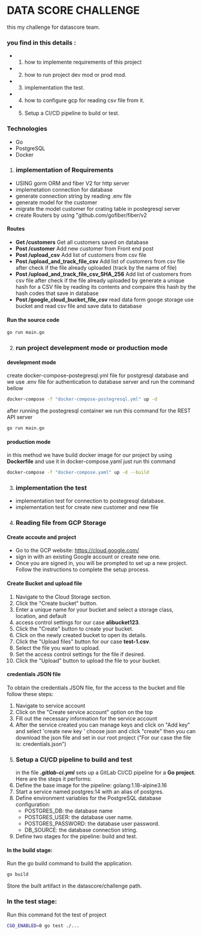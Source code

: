 # DATA SCORE CHALLENGE

this my challenge for datascore team.

### you find in this details :

- 1. how to implemente requirements of this project
- 2. how to run project dev mod or prod mod.
- 3. implementation the test.
- 4. how to configure gcp for reading csv file from it.
- 5. Setup a CI/CD pipeline to build or test.

### Technologies

- Go
- PostgreSQL
- Docker

1. ### implementation of Requirements

- USING gorm ORM and fiber V2 for http server
- implemetation connection for database
- generate connection string by reading .env file
- generate model for the customer
- migrate the model customer for crating table in postegresql server
- create Routers by using "github.com/gofiber/fiber/v2

#### Routes

- **Get /customers** Get all customers saved on database
- **Post /customer** Add new customer from Front end post
- **Post /upload_csv** Add list of customers from csv file
- **Post /upload_and_track_file_csv** Add list of customers from csv file after check if the file already uploaded (track by the name of file)
- **Post /upload_and_track_file_csv_SHA_256** Add list of customers from csv file after check if the file already uploaded by generate a unique hash for a CSV file by reading its contents and compaire this hash by the hash codes that save in database
- **Post /google_cloud_bucket_file_csv** read data form googe storage use bucket and read csv file and save data to database

#### Run the source code

```bash
go run main.go
```

2. ### run project develepment mode or production mode

#### develepment mode

create docker-compose-postegresql.yml file for postgresql database and we use .env file for authentication to database server and run the command bellow

```bash
docker-compose -f "docker-compose-postegresql.yml" up -d
```

after running the postegresql container we run this command for the REST API server

```bash
go run main.go
```

#### production mode

in this method we have build docker image for our project by using **Dockerfile** and use it in docker-compose.yaml
just run thi command

```bash
docker-compose -f "docker-compose.yaml" up -d --build
```

3. ### implementation the test

- implementation test for connection to postegresql database.
- implementation test for create new customer and new file

4. ### Reading file from GCP Storage

#### Create accoute and project

- Go to the GCP website: https://cloud.google.com/
- sign in with an existing Google account or create new one.
- Once you are signed in, you will be prompted to set up a new project. Follow the instructions to complete the setup process.

#### Create Bucket and upload file

1. Navigate to the Cloud Storage section.
2. Click the "Create bucket" button.
3. Enter a unique name for your bucket and select a storage class, location, and default
4. access control settings for our case **alibucket123**.
5. Click the "Create" button to create your bucket.
6. Click on the newly created bucket to open its details.
7. Click the "Upload files" button for our case **test-1.csv**.
8. Select the file you want to upload.
9. Set the access control settings for the file if desired.
10. Click the "Upload" button to upload the file to your bucket.

#### credentials JSON file

To obtain the credentials JSON file, for the access to the bucket and file follow these steps:

1. Navigate to service account
2. Click on the "Create service account" option on the top
3. Fill out the necessary information for the service account
4. After the service created you can manage keys and click on "Add key" and select 'create new key ' choose json and click "create" then you can download the json file and set in our root project ("For our case the file is: credentials.json")
5. ### Setup a CI/CD pipeline to build and test
   in the file **_.gitlab-ci.yml_** sets up a GitLab CI/CD pipeline for a **Go project**. Here are the steps it performs:
6. Define the base image for the pipeline: golang:1.18-alpine3.16
7. Start a service named postgres:14 with an alias of postgres.
8. Define environment variables for the PostgreSQL database configuration:
   - POSTGRES_DB: the database name
   - POSTGRES_USER: the database user name.
   - POSTGRES_PASSWORD: the database user password.
   - DB_SOURCE: the database connection string.
9. Define two stages for the pipeline: build and test.

#### In the build stage:

Run the go build command to build the application.

```bash
go build
```

Store the built artifact in the datascore/challenge path.

### In the test stage:

Run this command fot the test of project

```bash
CGO_ENABLED=0 go test ./...
```

